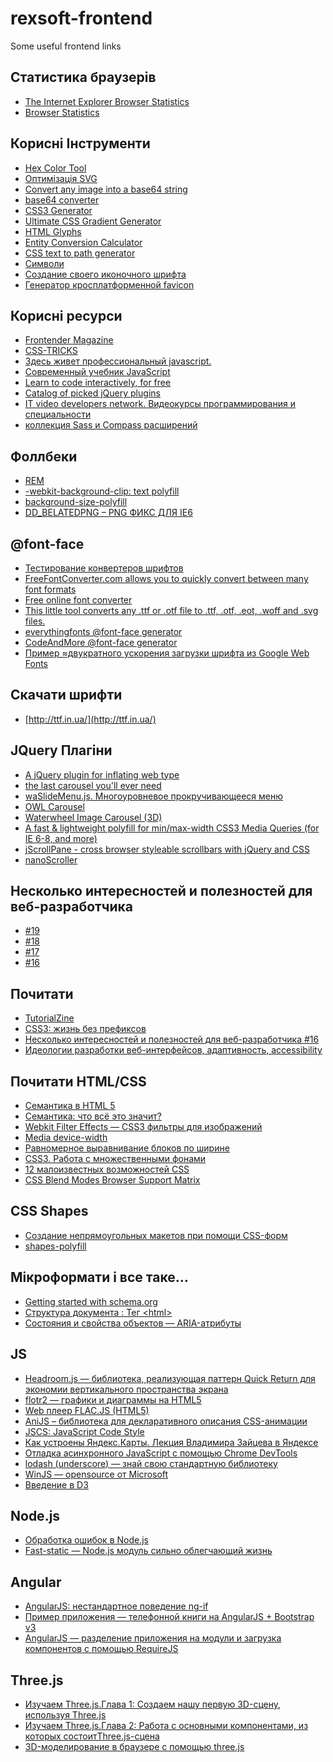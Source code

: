 rexsoft-frontend
================

Some useful frontend links

Статистика браузерів
------
- [The Internet Explorer Browser Statistics](http://www.w3schools.com/browsers/browsers_explorer.asp)
- [Browser Statistics](http://gs.statcounter.com)

Корисні Інструменти
------
- [Hex Color Tool](http://hexcolortool.com/)
- [Оптимізація SVG](http://petercollingridge.appspot.com/svg-editor)
- [Convert any image into a base64 string](http://webcodertools.com/imagetobase64converter/Create)
- [base64 converter](http://www.base64-image.de/step-1.php)
- [CSS3 Generator](http://css3generator.com/)
- [Ultimate CSS Gradient Generator](http://www.colorzilla.com/gradient-editor/)
- [HTML Glyphs](http://css-tricks.com/snippets/html/glyphs/)
- [Entity Conversion Calculator](http://www.evotech.net/blog/2007/08/css-javascript-character-entities/)
- [CSS text to path generator](http://csswarp.eleqtriq.com/)
- [Символи](http://copypastecharacter.com/)
- [Создание своего иконочного шрифта](http://glyphter.com)
- [Генератор кросплатформенной favicon](http://realfavicongenerator.net)

Корисні ресурси
------
- [Frontender Magazine](http://frontender.info/)
- [CSS-TRICKS](http://css-tricks.com/)
- [Здесь живет профессиональный javascript.](http://javascript.ru/)
- [Современный учебник JavaScript](http://learn.javascript.ru/)
- [Learn to code interactively, for free](http://www.codecademy.com/)
- [Сatalog of picked jQuery plugins](http://plugindetector.com/)
- [IT video developers network. Видеокурсы программирования и специальности](http://itvdn.com/ru/catalog)
- [коллекция Sass и Compass расширений](http://www.sache.in)

Фоллбеки
------
- [REM](https://github.com/chuckcarpenter/REM-unit-polyfill)
- [-webkit-background-clip: text polyfill](https://github.com/TimPietrusky/background-clip-text-polyfill)
- [background-size-polyfill](https://github.com/louisremi/background-size-polyfill)
- [DD_BELATEDPNG – PNG ФИКС ДЛЯ IE6](http://www.alexilin.ru/png-and-ie6-with-dd_belatedpng/)

@font-face
------
- [Тестирование конвертеров шрифтов](http://habrahabr.ru/company/webfont/blog/217949/)
- [FreeFontConverter.com allows you to quickly convert between many font formats](http://www.freefontconverter.com/)
- [Free online font converter](http://onlinefontconverter.com/)
- [This little tool converts any .ttf or .otf file to .ttf, .otf, .eot, .woff and .svg files.](http://www.font2web.com/)
- [everythingfonts @font-face generator](http://everythingfonts.com/font-face)
- [CodeAndMore @font-face generator](http://fontface.codeandmore.com/)
- [Пример ≈двукратного ускорения загрузки шрифта из Google Web Fonts](http://habrahabr.ru/post/130172/)

Скачати шрифти
------
- [http://ttf.in.ua/](http://ttf.in.ua/)

JQuery Плагіни
------
- [A jQuery plugin for inflating web type](http://fittextjs.com/)
- [the last carousel you'll ever need](http://kenwheeler.github.io/slick/)
- [waSlideMenu.js. Многоуровневое прокручивающееся меню](https://github.com/webasyst/waslidemenu)
- [OWL Carousel](http://owlgraphic.com/owlcarousel/index.html)
- [Waterwheel Image Carousel (3D)](http://www.bkosborne.com/jquery-waterwheel-carousel)
- [A fast & lightweight polyfill for min/max-width CSS3 Media Queries (for IE 6-8, and more)](https://github.com/scottjehl/Respond)
- [jScrollPane - cross browser styleable scrollbars with jQuery and CSS](http://jscrollpane.kelvinluck.com/)
- [nanoScroller](http://jamesflorentino.github.io/nanoScrollerJS/)

Несколько интересностей и полезностей для веб-разработчика
------
- [#19](http://habrahabr.ru/post/224751/)
- [#18](http://habrahabr.ru/post/224751/)
- [#17](http://habrahabr.ru/post/220975/)
- [#16](http://habrahabr.ru/post/220005/)

Почитати
------
- [TutorialZine](href="http://tutorialzine.com/)
- [CSS3: жизнь без префиксов](http://habrahabr.ru/post/137670/)
- [Несколько интересностей и полезностей для веб-разработчика #16](http://habrahabr.ru/post/220005/)
- [Идеологии разработки веб-интерфейсов, адаптивность, accessibility](http://tech.yandex.ru/education/shri/ekb-2013/talks/1500/)

Почитати HTML/CSS
------
- [Семантика в HTML 5](http://habrahabr.ru/post/49734/)
- [Семантика: что всё это значит?](http://html5book.org/semantics.html5)
- [Webkit Filter Effects — CSS3 фильтры для изображений](http://blog.g63.ru/other/webkit-filter-effects-css3-фильтры-для-изображений/)
- [Media device-width](http://tech.bluesmoon.info/2011/01/device-width-and-how-not-to-hate-your.html)
- [Равномерное выравнивание блоков по ширине](http://habrahabr.ru/post/138501/)
- [CSS3. Работа с множественными фонами](http://habrahabr.ru/company/microsoft/blog/137705/)
- [12 малоизвестных возможностей CSS](http://habrahabr.ru/post/220237/)
- [CSS Blend Modes Browser Support Matrix](http://html.adobe.com/webplatform/graphics/blendmodes/browser-support/)

CSS Shapes
------
- [Создание непрямоугольных макетов при помощи CSS-форм](http://frontender.info/css-shapes/)
- [shapes-polyfill](https://github.com/adobe-webplatform/css-shapes-polyfill)

Мікроформати і все таке…
------
- [Getting started with schema.org](http://schema.org/docs/gs.html)
- [Структура документа : Тег &lt;html&gt;](http://www.spravkaweb.ru/html/structure/html)
- [Состояния и свойства объектов — ARIA-атрибуты](http://html5ru.com/sostoyaniya-i-svojstva-obektov-aria-atributy.html)

JS
------
- [Headroom.js — библиотека, реализующая паттерн Quick Return для экономии вертикального пространства экрана](http://habrahabr.ru/post/224787/)
- [flotr2 — графики и диаграммы на HTML5](http://habrahabr.ru/post/137744/)
- [Web плеер FLAC.JS (HTML5)](http://habrahabr.ru/post/222729/)
- [AniJS – библиотека для декларативного описания CSS-анимации](http://habrahabr.ru/post/222325/)
- [JSCS: JavaScript Code Style](http://habrahabr.ru/post/220229/)
- [Как устроены Яндекс.Карты. Лекция Владимира Зайцева в Яндексе](http://habrahabr.ru/company/yandex/blog/219951/)
- [Отладка асинхронного JavaScript с помощью Chrome DevTools](http://habrahabr.ru/post/218397/)
- [lodash (underscore) — знай свою стандартную библиотеку](http://habrahabr.ru/post/217515/)
- [WinJS — opensource от Microsoft](http://habrahabr.ru/post/218283/)
- [Введение в D3](http://habrahabr.ru/company/datalaboratory/blog/217905/)

Node.js
------
- [Обработка ошибок в Node.js](http://habrahabr.ru/post/222761/)
- [Fast-static — Node.js модуль сильно облегчающий жизнь](http://habrahabr.ru/post/222803/)

Angular
------
- [AngularJS: нестандартное поведение ng-if](http://habrahabr.ru/post/225243/)
- [Пример приложения — телефонной книги на AngularJS + Bootstrap v3](http://habrahabr.ru/post/215185/)
- [AngularJS — разделение приложения на модули и загрузка компонентов с помощью RequireJS](http://habrahabr.ru/post/216469/)

Three.js
------
- [Изучаем Three.js.Глава 1: Создаем нашу первую 3D-сцену, используя Three.js](http://habrahabr.ru/post/224509/)
- [Изучаем Three.js.Глава 2: Работа с основными компонентами, из которых состоитThree.js-сцена](http://habrahabr.ru/post/225199/)
- [3D-моделирование в браузере с помощью three.js](http://frontender.info/building-3d-in-the-browser-with-three-js/)
